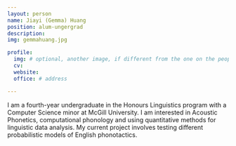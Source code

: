 ```yaml
---
layout: person
name: Jiayi (Gemma) Huang
position: alum-ungergrad
description:
img: gemmahuang.jpg

profile:
  img: # optional, another image, if different from the one on the people page
  cv:
  website:
  office: # address

---
```


I am a fourth-year undergraduate in the Honours Linguistics program with a Computer Science minor at McGill University. I am interested in Acoustic Phonetics, computational phonology and using quantitative methods for linguistic data analysis. My current project involves testing different probabilistic models of English phonotactics.
